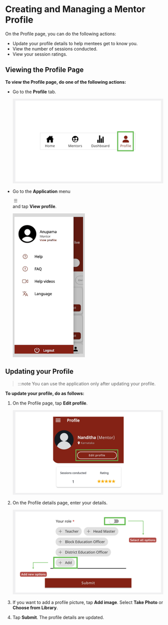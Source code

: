 # Creating and Managing a Mentor Profile

On the Profile page, you can do the following actions:

* Update your profile details to help mentees get to know you.
* View the number of sessions conducted. 
* View your session ratings.

## Viewing the Profile Page

**To view the Profile page, do one of the following actions:**

* Go to the **Profile** tab.

    ![profile icon](media/profile-icon.png)

* Go to the **Application** menu <div class="inlineImg"> ![burger menu icon](media/burgermenu-icon.png)</div> and tap **View profile**.

    ![](media/viewprofile-mentor.png)

## Updating your Profile

> :::note 
> You can use the application only after updating your profile. 

**To update your profile, do as follows:**

1.  On the Profile page, tap **Edit profile**.

    ![edit profile](media/editmentorprofile.png)

2.  On the Profile details page, enter your details.

    ![profile details page](media/creatingprofile.png)

3.  If you want to add a profile picture, tap **Add image**. Select **Take Photo** or **Choose from Library**.

4.  Tap **Submit**. The profile details are updated.